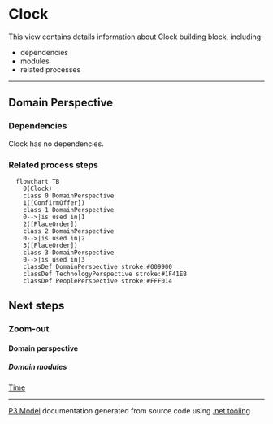 ﻿
# Clock

This view contains details information about Clock building block, including:
- dependencies
- modules
- related processes  

---



## Domain Perspective


### Dependencies

Clock has no dependencies.  

### Related process steps

```mermaid
  flowchart TB
    0(Clock)
    class 0 DomainPerspective
    1([ConfirmOffer])
    class 1 DomainPerspective
    0-->|is used in|1
    2([PlaceOrder])
    class 2 DomainPerspective
    0-->|is used in|2
    3([PlaceOrder])
    class 3 DomainPerspective
    0-->|is used in|3
    classDef DomainPerspective stroke:#009900
    classDef TechnologyPerspective stroke:#1F41EB
    classDef PeoplePerspective stroke:#FFF014
```

## Next steps


### Zoom-out


#### Domain perspective


##### Domain modules

[Time](Time.md)  

---

[P3 Model](https://github.com/P3-model/P3-model) documentation generated from source code using [.net tooling](https://github.com/P3-model/P3-model-dotnet)